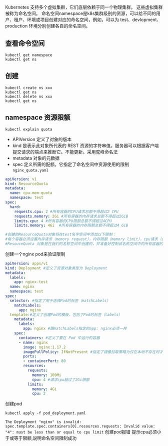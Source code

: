 #

Kubernetes 支持多个虚拟集群，它们底层依赖于同一个物理集群。 这些虚拟集群被称为命名空间。
命名空间namespace是k8s集群级别的资源，可以给不同的用户、租户、环境或项目创建对应的命名空间，例如，可以为 test、devlopment、production 环境分别创建各自的命名空间。

## 查看命令空间
```shell
kubectl get namespace
kubectl get ns
```

## 创建

```shell
kubectl create ns xxx
kubectl get ns
kubectl delete ns xxx
kubectl get ns	
```

## namespace 资源限额

```shell
kubectl explain quota
```
- APIVersion 定义了对象的版本
- kind 是表示此对象所代表的 REST 资源的字符串值。服务器可以根据客户端提交请求的端点来推断它。不能更新。采用驼峰命名法
- metadata 对象的元数据
- spec 定义所需的配额。它指定了命名空间中资源使用的限制
`nginx_quota.yaml`
```yml
apiVersion: v1
kind: ResourceQuota
metadata:
  name: cpu-mem-quota
  namespace: test
spec:
  hard:
    requests.cpu: 2 #所有容器的CPU请求总额不得超过2 CPU
    requests.memory: 2Gi #所有容器的内存请求总额不得超过2GiB
    limits.cpu: 4 #所有容器的CPU限额总额不得超过4CPU
    limits.memory: 4Gi  #所有容器的内存限额总额不得超过4 GiB

#创建的ResourceQuota对象将在test名字空间中添加以下限制：
#每个容器必须设置内存请求（memory request），内存限额（memory limit），cpu请求（cpu request）和cpu限额（cpu limit）。
#ResouceQuota 对象是在我们的名称空间中创建的，并准备好控制该名称空间中的所有容器的总请求和限制.
```
创建一个nginx pod来验证限制
```yml
apiVersion: apps/v1
kind: Deployment #定义了资源对象类型为 Deployment
metadata:
  labels:
    app: nginx-test
  name: nginx
  namespace: test
spec:
  selector: #指定了用于选择Pod的标签（matchLabels）
    matchLabels:
      app: nginx
  template:#定义了创建Pod的模板，包括了Pod的标签（labels）
    metadata:
      labels:
        app: nginx #跟matchLabels指定的app: nginx必须一样
    spec:
      containers: #定义了要在 Pod 中运行的容器
      - name: nginx
        image: nginx:1.17.2
        imagePullPolicy: IfNotPresent #指定了镜像拉取策略为仅在本地不存在时才拉取
        ports:
        - containerPort: 80
        resources:
          requests:
            memory: 100Mi
            cpu: 4 #请求cpu超过了2Gi限额
          limits:
            memory: 4Gi
            cpu: 2
```
创建pod

```shell
kubectl apply -f pod_deployment.yaml 
```
`The Deployment "nginx" is invalid: spec.template.spec.containers[0].resources.requests: Invalid value: "4": must be less than or equal to cpu limit`
创建pod报错 提示cpu必须小于或等于限额,说明命名空间限制成功

